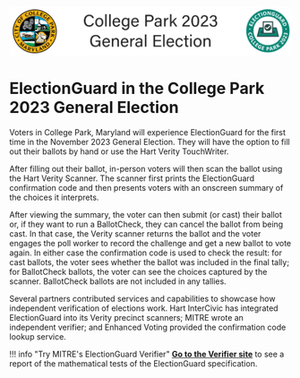 ![ElectionGuard College Park Election][election-guard-college-park-banner]

# ElectionGuard in the College Park 2023 General Election

Voters in College Park, Maryland will experience ElectionGuard for the first time in the November 2023 General Election.  They will have the option to fill out their ballots by hand or use the Hart Verity TouchWriter.

After filling out their ballot, in-person voters will then scan the ballot using the Hart Verity Scanner. The scanner first prints the ElectionGuard confirmation code and then presents voters with an onscreen summary of the choices it interprets. 

After viewing the summary, the voter can then submit (or cast) their ballot or, if they want to run a BallotCheck, they can cancel the ballot from being cast. In that case, the Verity scanner returns the ballot and the voter engages the poll worker to record the challenge and get a new ballot to vote again. In either case the confirmation code is used to check the result: for cast ballots, the voter sees whether the ballot was included in the final tally; for BallotCheck ballots, the voter can see the choices captured by the scanner. BallotCheck ballots are not included in any tallies.

Several partners contributed services and capabilities to showcase how independent verification of elections work. Hart InterCivic has integrated ElectionGuard into its Verity precinct scanners; MITRE wrote an independent verifier; and Enhanced Voting provided the confirmation code lookup service.


!!! info "Try MITRE's ElectionGuard Verifier"
    **[Go to the Verifier site](https://electionintegrity.mitre.org/verifier/)** to see a report of the mathematical tests of the ElectionGuard specification. 


<!-- Links -->
[election-guard-college-park-banner]: images/ElectionGuard-College-Park-2023.svg "ElectionGuard banner"

